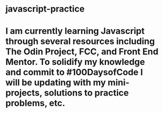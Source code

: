 # javascript-practice

# I am currently learning Javascript through several resources including The Odin Project, FCC, and Front End Mentor. To solidify my knowledge and commit to #100DaysofCode I will be updating with my mini-projects, solutions to practice problems, etc.